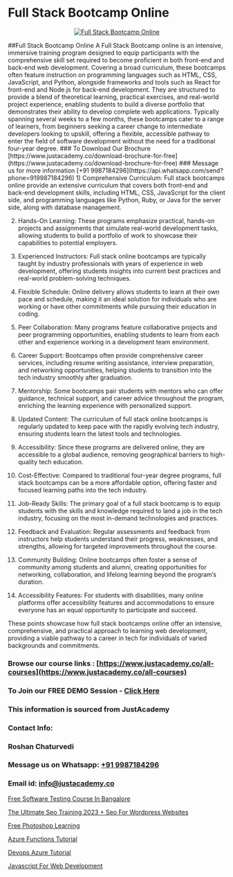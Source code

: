 # Full Stack Bootcamp Online

<p align="center">
  <a href="https://justacademy.co/program-detail/full-stack-web-development">
    <img src="https://justacademy.co/storage2/program_images/1704700371.webp" alt="Full Stack Bootcamp Online">
  </a>
</p>
##Full Stack Bootcamp Online
A Full Stack Bootcamp online is an intensive, immersive training program designed to equip participants with the comprehensive skill set required to become proficient in both front-end and back-end web development. Covering a broad curriculum, these bootcamps often feature instruction on programming languages such as HTML, CSS, JavaScript, and Python, alongside frameworks and tools such as React for front-end and Node.js for back-end development. They are structured to provide a blend of theoretical learning, practical exercises, and real-world project experience, enabling students to build a diverse portfolio that demonstrates their ability to develop complete web applications. Typically spanning several weeks to a few months, these bootcamps cater to a range of learners, from beginners seeking a career change to intermediate developers looking to upskill, offering a flexible, accessible pathway to enter the field of software development without the need for a traditional four-year degree.
### To Download Our Brochure [https://www.justacademy.co/download-brochure-for-free](https://www.justacademy.co/download-brochure-for-free)
### Message us for more information [+91 9987184296](https://api.whatsapp.com/send?phone=919987184296)
1) Comprehensive Curriculum: Full stack bootcamps online provide an extensive curriculum that covers both front-end and back-end development skills, including HTML, CSS, JavaScript for the client side, and programming languages like Python, Ruby, or Java for the server side, along with database management.

2) Hands-On Learning: These programs emphasize practical, hands-on projects and assignments that simulate real-world development tasks, allowing students to build a portfolio of work to showcase their capabilities to potential employers.

3) Experienced Instructors: Full stack online bootcamps are typically taught by industry professionals with years of experience in web development, offering students insights into current best practices and real-world problem-solving techniques.

4) Flexible Schedule: Online delivery allows students to learn at their own pace and schedule, making it an ideal solution for individuals who are working or have other commitments while pursuing their education in coding.

5) Peer Collaboration: Many programs feature collaborative projects and peer programming opportunities, enabling students to learn from each other and experience working in a development team environment.

6) Career Support: Bootcamps often provide comprehensive career services, including resume writing assistance, interview preparation, and networking opportunities, helping students to transition into the tech industry smoothly after graduation.

7) Mentorship: Some bootcamps pair students with mentors who can offer guidance, technical support, and career advice throughout the program, enriching the learning experience with personalized support.

8) Updated Content: The curriculum of full stack online bootcamps is regularly updated to keep pace with the rapidly evolving tech industry, ensuring students learn the latest tools and technologies.

9) Accessibility: Since these programs are delivered online, they are accessible to a global audience, removing geographical barriers to high-quality tech education.

10) Cost-Effective: Compared to traditional four-year degree programs, full stack bootcamps can be a more affordable option, offering faster and focused learning paths into the tech industry.

11) Job-Ready Skills: The primary goal of a full stack bootcamp is to equip students with the skills and knowledge required to land a job in the tech industry, focusing on the most in-demand technologies and practices.

12) Feedback and Evaluation: Regular assessments and feedback from instructors help students understand their progress, weaknesses, and strengths, allowing for targeted improvements throughout the course.

13) Community Building: Online bootcamps often foster a sense of community among students and alumni, creating opportunities for networking, collaboration, and lifelong learning beyond the program’s duration.

14) Accessibility Features: For students with disabilities, many online platforms offer accessibility features and accommodations to ensure everyone has an equal opportunity to participate and succeed.

These points showcase how full stack bootcamps online offer an intensive, comprehensive, and practical approach to learning web development, providing a viable pathway to a career in tech for individuals of varied backgrounds and commitments.

### Browse our course links : [https://www.justacademy.co/all-courses](https://www.justacademy.co/all-courses) 
### To Join our FREE DEMO Session - [Click Here](https://www.justacademy.co/register-for-course-demo)


### This information is sourced from JustAcademy
### Contact Info:
### Roshan Chaturvedi
### Message us on Whatsapp: [+91 9987184296](https://api.whatsapp.com/send?phone=919987184296)
### Email id: [info@justacademy.co](mailto:info@justacademy.co)
                
[Free Software Testing Course In Bangalore](https://www.linkedin.com/pulse/free-software-testing-course-bangalore-tb9hc?trackingId=XaQYQ4vCkyDbQ8kKM8Je4A%3D%3D&lipi=urn%3Ali%3Apage%3Ad_flagship3_company_admin%3BO6zCmHqaTSmsGbbNTRP%2FeA%3D%3D)

[The Ultimate Seo Training 2023 + Seo For Wordpress Websites](https://www.linkedin.com/pulse/ultimate-seo-training-2023-wordpress-websites-justacademy-ahmedabad-3gqje?trackingId=4F4ENzzBGAWJLZhxLIGw3Q%3D%3D&lipi=urn%3Ali%3Apage%3Ad_flagship3_company_admin%3BO%2BCUjkhGSmWvdoCzc9%2FX%2FA%3D%3D)

[Free Photoshop Learning](https://medium.com/@prempja40/free-photoshop-learning-e80ae36d3940)

[Azure Functions Tutorial](https://medium.com/@negishivu99/azure-functions-tutorial-6d945a7fa9c4)

[Devops Azure Tutorial](https://justacademyin.github.io/justacademy/devops-azure-tutorial)

[Javascript For Web Development](https://justacademyin.github.io/justacademy/javascript-for-web-development)

